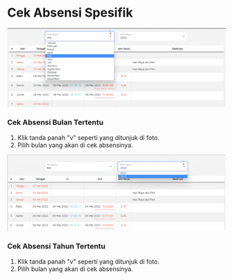 # Cek Absensi Spesifik

![](<../.gitbook/assets/image (31).png>)

### Cek Absensi Bulan Tertentu

1. Klik tanda panah "v" seperti yang ditunjuk di foto.
2. Pilih bulan yang akan di cek absensinya.

![](<../.gitbook/assets/image (14) (1).png>)

### Cek Absensi Tahun Tertentu

1. Klik tanda panah "v" seperti yang ditunjuk di foto.
2. Pilih bulan yang akan di cek absensinya.

